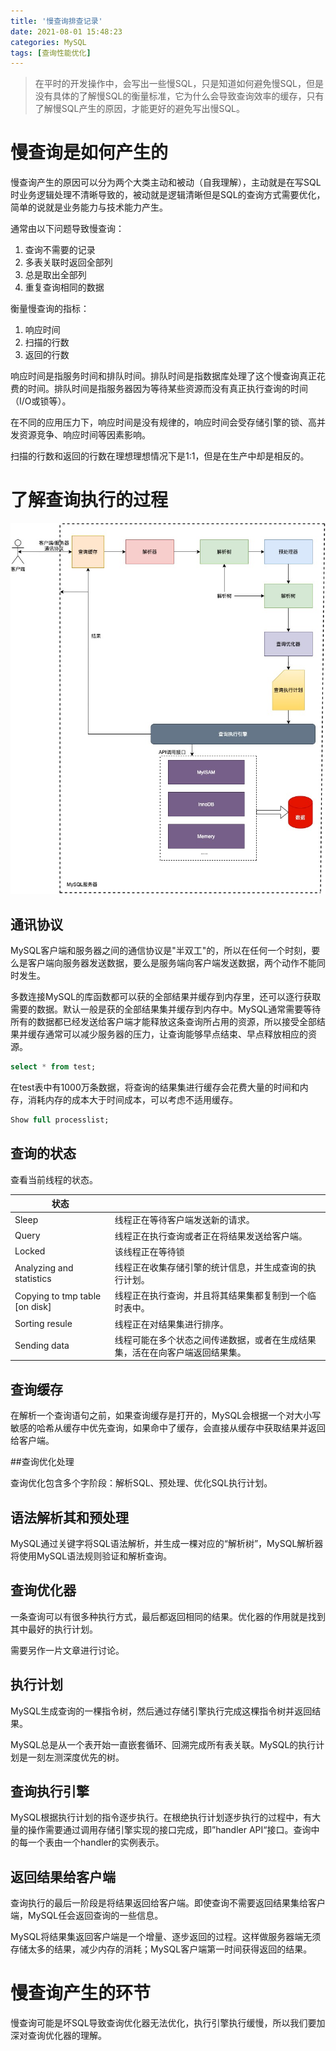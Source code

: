 ```yaml
---
title: '慢查询排查记录'
date: 2021-08-01 15:48:23
categories: MySQL
tags: [查询性能优化]
---
```


> 在平时的开发操作中，会写出一些慢SQL，只是知道如何避免慢SQL，但是没有具体的了解慢SQL的衡量标准，它为什么会导致查询效率的缓存，只有了解慢SQL产生的原因，才能更好的避免写出慢SQL。 <!-- more -->

# 慢查询是如何产生的

慢查询产生的原因可以分为两个大类主动和被动（自我理解），主动就是在写SQL时业务逻辑处理不清晰导致的，被动就是逻辑清晰但是SQL的查询方式需要优化，简单的说就是业务能力与技术能力产生。

通常由以下问题导致慢查询：

1. 查询不需要的记录
2. 多表关联时返回全部列
3. 总是取出全部列
4. 重复查询相同的数据

衡量慢查询的指标：

1. 响应时间
2. 扫描的行数
3. 返回的行数

响应时间是指服务时间和排队时间。排队时间是指数据库处理了这个慢查询真正花费的时间。排队时间是指服务器因为等待某些资源而没有真正执行查询的时间（I/O或锁等）。

在不同的应用压力下，响应时间是没有规律的，响应时间会受存储引擎的锁、高并发资源竞争、响应时间等因素影响。

扫描的行数和返回的行数在理想理想情况下是1:1，但是在生产中却是相反的。

# 了解查询执行的过程

!['查询执行路径'](20210801/查询执行路径.jpg) 

## 通讯协议

MySQL客户端和服务器之间的通信协议是"半双工"的，所以在任何一个时刻，要么是客户端向服务器发送数据，要么是服务端向客户端发送数据，两个动作不能同时发生。

多数连接MySQL的库函数都可以获的全部结果并缓存到内存里，还可以逐行获取需要的数据。默认一般是获的全部结果集并缓存到内存中。MySQL通常需要等待所有的数据都已经发送给客户端才能释放这条查询所占用的资源，所以接受全部结果并缓存通常可以减少服务器的压力，让查询能够早点结束、早点释放相应的资源。

```sql
select * from test; 
```

在test表中有1000万条数据，将查询的结果集进行缓存会花费大量的时间和内存，消耗内存的成本大于时间成本，可以考虑不适用缓存。

```sql
Show full processlist;
```

## 查询的状态

查看当前线程的状态。

| 状态                           |                                                              |
| ------------------------------ | ------------------------------------------------------------ |
| Sleep                          | 线程正在等待客户端发送新的请求。                             |
| Query                          | 线程正在执行查询或者正在将结果发送给客户端。                 |
| Locked                         | 该线程正在等待锁                                             |
| Analyzing and statistics       | 线程正在收集存储引擎的统计信息，并生成查询的执行计划。       |
| Copying to tmp table [on disk] | 线程正在执行查询，并且将其结果集都复制到一个临时表中。       |
| Sorting resule                 | 线程正在对结果集进行排序。                                   |
| Sending data                   | 线程可能在多个状态之间传递数据，或者在生成结果集，活在在向客户端返回结果集。 |

## 查询缓存

在解析一个查询语句之前，如果查询缓存是打开的，MySQL会根据一个对大小写敏感的哈希从缓存中优先查询，如果命中了缓存，会直接从缓存中获取结果并返回给客户端。

##查询优化处理

查询优化包含多个字阶段：解析SQL、预处理、优化SQL执行计划。

## 语法解析其和预处理

MySQL通过关键字将SQL语法解析，并生成一棵对应的“解析树”，MySQL解析器将使用MySQL语法规则验证和解析查询。

## 查询优化器

一条查询可以有很多种执行方式，最后都返回相同的结果。优化器的作用就是找到其中最好的执行计划。

需要另作一片文章进行讨论。

## 执行计划

MySQL生成查询的一棵指令树，然后通过存储引擎执行完成这棵指令树并返回结果。

MySQL总是从一个表开始一直嵌套循环、回溯完成所有表关联。MySQL的执行计划是一刻左测深度优先的树。

## 查询执行引擎

MySQL根据执行计划的指令逐步执行。在根绝执行计划逐步执行的过程中，有大量的操作需要通过调用存储引擎实现的接口完成，即”handler API“接口。查询中的每一个表由一个handler的实例表示。

## 返回结果给客户端

查询执行的最后一阶段是将结果返回给客户端。即使查询不需要返回结果集给客户端，MySQL任会返回查询的一些信息。

MySQL将结果集返回客户端是一个增量、逐步返回的过程。这样做服务器端无须存储太多的结果，减少内存的消耗；MySQL客户端第一时间获得返回的结果。

# 慢查询产生的环节

慢查询可能是坏SQL导致查询优化器无法优化，执行引擎执行缓慢，所以我们要加深对查询优化器的理解。
